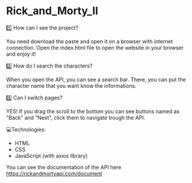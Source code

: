 # Rick_and_Morty_II

1️⃣ How can I see the project?

You need download the paste and open it on a browser with internet connection.
Open the index.html file to open the website in your browser and enjoy it!

2️⃣ How do I search the characters?

When you open the API, you can see a search bar. There, you can put the character name that you want know the informations.

3️⃣ Can I switch pages?

YES! If you drag the scroll to the bottom you can see buttons named as "Back" and "Next", click them to navigate trough the API.

💻Technologies:
- HTML
- CSS
- JavaScript (with axios library)

 You can see the documentation of the API here https://rickandmortyapi.com/document

